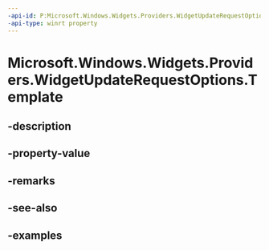 ```yaml
---
-api-id: P:Microsoft.Windows.Widgets.Providers.WidgetUpdateRequestOptions.Template
-api-type: winrt property
---
```


# Microsoft.Windows.Widgets.Providers.WidgetUpdateRequestOptions.Template

<!--
public string Template { get; set; }
-->


## -description

## -property-value

## -remarks

## -see-also

## -examples


